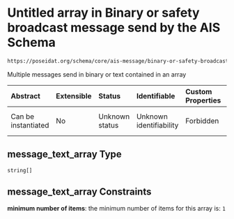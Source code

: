 # Untitled array in Binary or safety broadcast message send by the AIS Schema

```txt
https://poseidat.org/schema/core/ais-message/binary-or-safety-broadcast.json#/properties/message_text_array
```

Multiple messages send in binary or text contained in an array

| Abstract            | Extensible | Status         | Identifiable            | Custom Properties | Additional Properties | Access Restrictions | Defined In                                                                                                          |
| :------------------ | :--------- | :------------- | :---------------------- | :---------------- | :-------------------- | :------------------ | :------------------------------------------------------------------------------------------------------------------ |
| Can be instantiated | No         | Unknown status | Unknown identifiability | Forbidden         | Allowed               | none                | [binary-or-safety-broadcast.json*](schemas/core/ais-message/binary-or-safety-broadcast.json "open original schema") |

## message_text_array Type

`string[]`

## message_text_array Constraints

**minimum number of items**: the minimum number of items for this array is: `1`
